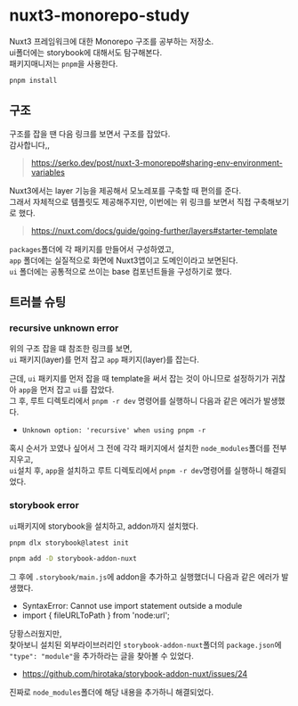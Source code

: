 # nuxt3-monorepo-study
Nuxt3 프레임워크에 대한 Monorepo 구조를 공부하는 저장소.  
ui폴더에는 storybook에 대해서도 탐구해본다.  
패키지매니저는 `pnpm`을 사용한다.

```bash
pnpm install
```

## 구조
구조를 잡을 땐 다음 링크를 보면서 구조를 잡았다.  
감사합니다,,  
> https://serko.dev/post/nuxt-3-monorepo#sharing-env-environment-variables

Nuxt3에서는 layer 기능을 제공해서 모노레포를 구축할 때 편의를 준다.  
그래서 자체적으로 템플릿도 제공해주지만, 이번에는 위 링크를 보면서 직접 구축해보기로 했다.
> https://nuxt.com/docs/guide/going-further/layers#starter-template

`packages`폴더에 각 패키지를 만들어서 구성하였고,  
`app` 폴더에는 실질적으로 화면에 Nuxt3앱이고 도메인이라고 보면된다.  
`ui` 폴더에는 공통적으로 쓰이는 base 컴포넌트들을 구성하기로 했다.

## 트러블 슈팅
### recursive unknown error
위의 구조 잡을 떄 참조한 링크를 보면,  
`ui` 패키지(layer)를 먼저 잡고 `app` 패키지(layer)를 잡는다.

근데, `ui` 패키지를 먼저 잡을 때 template을 써서 잡는 것이 아니므로 설정하기가 귀찮아 `app`을 먼저 잡고 `ui`를 잡았다.  
그 후, 루트 디렉토리에서 `pnpm -r dev` 명령어를 실행하니 다음과 같은 에러가 발생했다.
- `Unknown option: 'recursive' when using pnpm -r`

혹시 순서가 꼬였나 싶어서 그 전에 각각 패키지에서 설치한 `node_modules`폴더를 전부 지우고,  
`ui`설치 후, `app`을 설치하고 루트 디렉토리에서 `pnpm -r dev`명령어를 실행하니 해결되었다.

### storybook error
`ui`패키지에 storybook을 설치하고, addon까지 설치했다.
```bash
pnpm dlx storybook@latest init
```
```bash
pnpm add -D storybook-addon-nuxt 
```

그 후에 `.storybook/main.js`에 addon을 추가하고 실행했더니 다음과 같은 에러가 발생했다.
-  SyntaxError: Cannot use import statement outside a module
  - import { fileURLToPath } from 'node:url';

당황스러웠지만,  
찾아보니 설치된 외부라이브러리인 `storybook-addon-nuxt`폴더의 `package.json`에 `"type": "module"`을 추가하라는 글을 찾아볼 수 있었다.
- https://github.com/hirotaka/storybook-addon-nuxt/issues/24

진짜로 `node_modules`폴더에 해당 내용을 추가하니 해결되었다.
